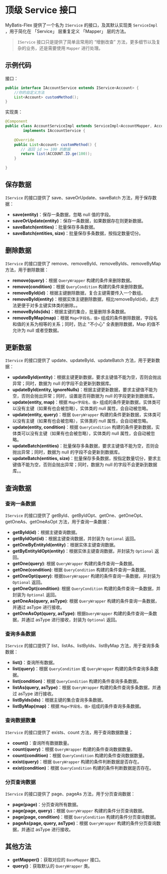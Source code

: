 # 顶级 Service 接口

MyBatis-Flex 提供了一个名为 `IService` 的接口，及其默认实现类 `ServiceImpl` ，用于简化在 「Service」 层重复定义 「Mapper」 层的方法。

> `IService` 接口只是提供了简单且常用的 “增删改查” 方法，更多细节以及复杂的业务，还是需要使用 `Mapper` 进行处理。


## 示例代码

接口：

```java
public interface IAccountService extends IService<Account> {
    //你的自定义方法
    List<Account> customMethod();
}
```

实现类：

```java
@Component
public class AccountServiceImpl extends ServiceImpl<AccountMapper, Account> 
        implements IAccountService {
    
    @Override
    public List<Account> customMethod() {
       // 返回 id >= 100 的数据
       return list(ACCOUNT.ID.ge(100));
    }
    
}
```

## 保存数据

`IService` 的接口提供了 save、saveOrUpdate、saveBatch 方法，用于保存数据：

- **save(entity)**：保存一条数据，忽略 null 值的字段。
- **saveOrUpdate(entity)**：保存一条数据，如果数据存在则更新数据。
- **saveBatch(entities)**：批量保存多条数据。
- **saveBatch(entities, size)**：批量保存多条数据，按指定数量切分。


## 删除数据

`IService` 的接口提供了 remove、removeById、removeByIds、removeByMap 方法，用于删除数据：

- **remove(query)**：根据 `QueryWrapper` 构建的条件来删除数据。
- **remove(condition)**：根据 `QueryCondition` 构建的条件来删除数据。
- **removeById(id)**：根据主键删除数据，复合主键需要传入一个数组。
- **removeById(entity)**：根据实体主键删除数据，相比removeById(id)，此方法更便于对多主键实体类的删除。。
- **removeByIds(ids)**：根据主键的集合，批量删除多条数据。
- **removeByMap(map)**：根据 `Map<字段名，值>` 组成的条件删除数据，字段名和值的关系为相等的关系；同时，防止 "不小心" 全表删除数据，Map 的值不允许为 null 或者空数据。


## 更新数据

`IService` 的接口提供了 update、updateById、updateBatch 方法，用于更新数据：

- **updateById(entity)**：根据主键更新数据，要求主键值不能为空，否则会抛出异常；同时，数据为 null 的字段不会更新到数据库。
- **updateById(entity, ignoreNulls)**：根据主键更新数据，要求主键值不能为空，否则会抛出异常；同时，设置是否将数据为 null 的字段更新到数据库。
- **update(entity, map)**：根据 `Map<字段名，值>` 组成的条件更新数据，实体类可以没有主键（如果有也会被忽略），实体类的 null 属性，会自动被忽略。
- **update(entity, query)**：根据 `QueryWrapper` 构建的条件更新数据，实体类可以没有主键（如果有也会被忽略），实体类的 null 属性，会自动被忽略。
- **update(entity, condition)**：根据 `QueryCondition` 构建的条件更新数据，实体类可以没有主键（如果有也会被忽略），实体类的 null 属性，会自动被忽略。
- **updateBatch(entities)**：批量保存多条数据，要求主键值不能为空，否则会抛出异常；同时，数据为 null 的字段不会更新到数据库。
- **updateBatch(entities, size)**：批量保存多条数据，按指定数量切分，要求主键值不能为空，否则会抛出异常；同时，数据为 null 的字段不会更新到数据库。。


## 查询数据

### 查询一条数据

`IService` 的接口提供了 getById、getByIdOpt、getOne、getOneOpt、getOneAs、getOneAsOpt 方法，用于查询一条数据：

- **getById(id)**：根据主键查询数据。
- **getByIdOpt(id)**：根据主键查询数据，并封装为 `Optional` 返回。
- **getOneByEntityId(entity)**：根据实体主键查询数据。
- **getByEntityIdOpt(entity)**：根据实体主键查询数据，并封装为 `Optional` 返回。
- **getOne(query)**: 根据 `QueryWrapper` 构建的条件查询一条数据。
- **getOne(condition)**: 根据 `QueryCondition` 构建的条件查询一条数据。
- **getOneOpt(query)**: 根据`QueryWrapper` 构建的条件查询一条数据，并封装为 `Optional` 返回。
- **getOneOpt(condition)**: 根据 `QueryCondition` 构建的条件查询一条数据，并封装为 `Optional` 返回。
- **getOneAs(query, asType)**: 根据 `QueryWrapper` 构建的条件查询一条数据，并通过 asType 进行接收。
- **getOneAsOpt(query, asType)**: 根据`QueryWrapper` 构建的条件查询一条数据，并通过 asType 进行接收，封装为 `Optional` 返回。

### 查询多条数据

`IService` 的接口提供了 list、listAs、listByIds、listByMap 方法，用于查询多条数据：

- **list()**：查询所有数据。
- **list(query)**：根据 `QueryCondition` 或 `QueryWrapper` 构建的条件查询多条数据。
- **list(condition)**：根据 `QueryCondition` 构建的条件查询多条数据。
- **listAs(query, asType)**：根据 `QueryWrapper` 构建的条件查询多条数据，并通过 asType 进行接收。
- **listByIds(ids)**：根据主键的集合查询多条数据。
- **listByMap(map)**：根据 `Map<字段名，值>` 组成的条件查询多条数据。

### 查询数据数量

`IService` 的接口提供了 exists、count 方法，用于查询数据数量；

- **count()**：查询所有数据数量。
- **count(query)**：根据 `QueryWrapper` 构建的条件查询数据数量。
- **count(condition)**：根据 `QueryCondition` 构建的条件查询数据数量。
- **exist(query)**：根据 `QueryWrapper` 构建的条件判断数据是否存在。
- **exist(condition)**：根据 `QueryCondition` 构建的条件判断数据是否存在。

### 分页查询数据

`IService` 的接口提供了 page、pageAs 方法，用于分页查询数据：

- **page(page)**：分页查询所有数据。
- **page(page, query)**：根据 `QueryWrapper` 构建的条件分页查询数据。
- **page(page, condition)**：根据 `QueryCondition` 构建的条件分页查询数据。
- **pageAs(page, query, asType)**：根据 `QueryWrapper` 构建的条件分页查询数据，并通过 asType 进行接收。

## 其他方法

- **getMapper()**：获取对应的 `BaseMapper` 接口。
- **query()**：获取默认的 `QueryWrapper` 类。